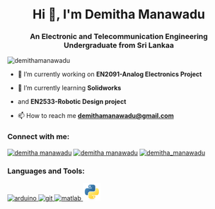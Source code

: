 <h1 align="center">Hi 👋, I'm Demitha Manawadu</h1>
<h3 align="center">An Electronic and Telecommunication Engineering Undergraduate from Sri Lankaa</h3>

<p align="left"> <img src="https://komarev.com/ghpvc/?username=demithamanawadu&label=Profile%20views&color=0e75b6&style=flat" alt="demithamanawadu" /> </p>

- 🔭 I’m currently working on **EN2091-Analog Electronics Project**

- 🌱 I’m currently learning **Solidworks**

- and **EN2533-Robotic Design project**

- 📫 How to reach me **demithamanawadu@gmail.com**

<h3 align="left">Connect with me:</h3>
<p align="left">
<a href="https://linkedin.com/in/demitha manawadu" target="blank"><img align="center" src="https://raw.githubusercontent.com/rahuldkjain/github-profile-readme-generator/master/src/images/icons/Social/linked-in-alt.svg" alt="demitha manawadu" height="30" width="40" /></a>
<a href="https://fb.com/demitha manawadu" target="blank"><img align="center" src="https://raw.githubusercontent.com/rahuldkjain/github-profile-readme-generator/master/src/images/icons/Social/facebook.svg" alt="demitha manawadu" height="30" width="40" /></a>
<a href="https://instagram.com/demitha_manawadu" target="blank"><img align="center" src="https://raw.githubusercontent.com/rahuldkjain/github-profile-readme-generator/master/src/images/icons/Social/instagram.svg" alt="demitha_manawadu" height="30" width="40" /></a>
</p>

<h3 align="left">Languages and Tools:</h3>
<p align="left"> <a href="https://www.arduino.cc/" target="_blank" rel="noreferrer"> <img src="https://cdn.worldvectorlogo.com/logos/arduino-1.svg" alt="arduino" width="40" height="40"/> </a> <a href="https://git-scm.com/" target="_blank" rel="noreferrer"> <img src="https://www.vectorlogo.zone/logos/git-scm/git-scm-icon.svg" alt="git" width="40" height="40"/> </a> <a href="https://www.mathworks.com/" target="_blank" rel="noreferrer"> <img src="https://upload.wikimedia.org/wikipedia/commons/2/21/Matlab_Logo.png" alt="matlab" width="40" height="40"/> </a> <a href="https://www.python.org" target="_blank" rel="noreferrer"> <img src="https://raw.githubusercontent.com/devicons/devicon/master/icons/python/python-original.svg" alt="python" width="40" height="40"/> </a> </p>
